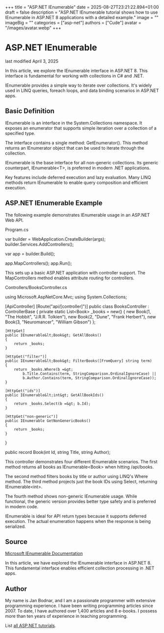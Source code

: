 +++
title = "ASP.NET IEnumerable"
date = 2025-08-27T23:21:22.894+01:00
draft = false
description = "ASP.NET IEnumerable tutorial shows how to use
IEnumerable in ASP.NET 8 applications with a detailed example."
image = ""
imageBig = ""
categories = ["asp-net"]
authors = ["Cude"]
avatar = "/images/avatar.webp"
+++

# ASP.NET IEnumerable

last modified April 3, 2025

In this article, we explore the IEnumerable interface in ASP.NET 8. This
interface is fundamental for working with collections in C# and .NET.

IEnumerable provides a simple way to iterate over collections. It's widely used
in LINQ queries, foreach loops, and data binding scenarios in ASP.NET apps.

## Basic Definition

IEnumerable is an interface in the System.Collections namespace. It exposes an
enumerator that supports simple iteration over a collection of a specified type.

The interface contains a single method: GetEnumerator(). This method returns
an IEnumerator object that can be used to iterate through the collection.

IEnumerable is the base interface for all non-generic collections. Its generic
counterpart, IEnumerable&lt;T&gt;, is preferred in modern .NET applications.

Key features include deferred execution and lazy evaluation. Many LINQ methods
return IEnumerable to enable query composition and efficient execution.

## ASP.NET IEnumerable Example

The following example demonstrates IEnumerable usage in an ASP.NET Web API.

Program.cs
  

var builder = WebApplication.CreateBuilder(args);
builder.Services.AddControllers();

var app = builder.Build();

app.MapControllers();
app.Run();

This sets up a basic ASP.NET application with controller support. The
MapControllers method enables attribute routing for controllers.

Controllers/BooksController.cs
  

using Microsoft.AspNetCore.Mvc;
using System.Collections;

[ApiController]
[Route("api/[controller]")]
public class BooksController : ControllerBase
{
    private static List&lt;Book&gt; _books = new()
    {
        new Book(1, "The Hobbit", "J.R.R. Tolkien"),
        new Book(2, "Dune", "Frank Herbert"),
        new Book(3, "Neuromancer", "William Gibson")
    };

    [HttpGet]
    public IEnumerable&lt;Book&gt; GetAllBooks()
    {
        return _books;
    }

    [HttpGet("filter")]
    public IEnumerable&lt;Book&gt; FilterBooks([FromQuery] string term)
    {
        return _books.Where(b =&gt; 
            b.Title.Contains(term, StringComparison.OrdinalIgnoreCase) ||
            b.Author.Contains(term, StringComparison.OrdinalIgnoreCase));
    }

    [HttpGet("ids")]
    public IEnumerable&lt;int&gt; GetAllBookIds()
    {
        return _books.Select(b =&gt; b.Id);
    }

    [HttpGet("non-generic")]
    public IEnumerable GetNonGenericBooks()
    {
        return _books;
    }
}

public record Book(int Id, string Title, string Author);

This controller demonstrates four different IEnumerable scenarios. The first
method returns all books as IEnumerable&lt;Book&gt; when hitting /api/books.

The second method filters books by title or author using LINQ's Where method.
The third method projects just the book IDs using Select, returning IEnumerable&lt;int&gt;.

The fourth method shows non-generic IEnumerable usage. While functional, the
generic version provides better type safety and is preferred in modern code.

IEnumerable is ideal for API return types because it supports deferred execution.
The actual enumeration happens when the response is being serialized.

## Source

[Microsoft IEnumerable Documentation](https://learn.microsoft.com/en-us/dotnet/api/system.collections.ienumerable?view=net-8.0)

In this article, we have explored the IEnumerable interface in ASP.NET 8. This
fundamental interface enables efficient collection processing in .NET apps.

## Author

My name is Jan Bodnar, and I am a passionate programmer with extensive
programming experience. I have been writing programming articles since 2007.
To date, I have authored over 1,400 articles and 8 e-books. I possess more
than ten years of experience in teaching programming.

List [all ASP.NET tutorials](/all/#asp-net).